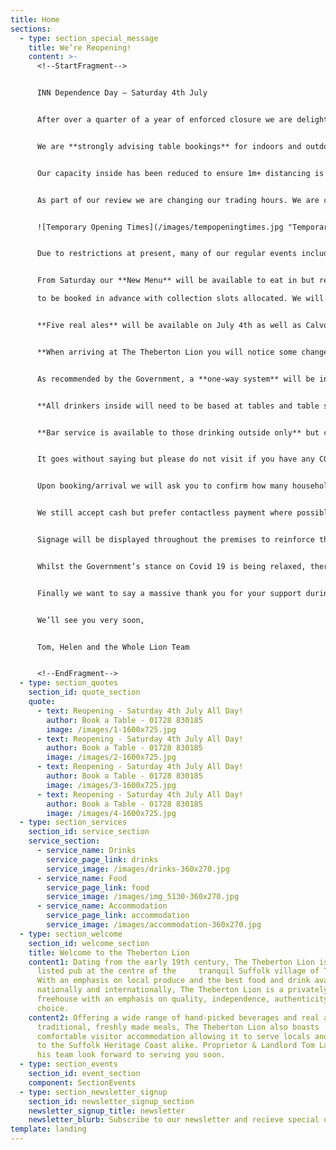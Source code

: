 ```yaml
---
title: Home
sections:
  - type: section_special_message
    title: We’re Reopening!
    content: >-
      <!--StartFragment-->


      INN Dependence Day – Saturday 4th July


      After over a quarter of a year of enforced closure we are delighted to be reopening for both drinks and food on Saturday 4th July. We will be open ALL DAY to celebrate. We have been busying ourselves getting ready and having assessed the risks, feel we are able to open safely for our customers and staff. Our full Risk Assessment will shortly be available at www.thebertonlion.co.uk.


      We are **strongly advising table bookings** for indoors and outdoors whether you are eating or just coming in for a drink. This will help us no end. Whilst we will be open for walk-ins, bookings will take priority and you may be asked to wait until we are able to allocate a space.


      Our capacity inside has been reduced to ensure 1m+ distancing is observed and whilst we have extended our garden area, due to the Government restrictions on the number of households socialising as detailed in our risk assessment as well as a curfew of 9.30pm in the extended section, we anticipate that at times we will reach table capacity and be unable to accommodate unexpected arrivals.


      As part of our review we are changing our trading hours. We are closing an hour earlier Tuesday – Thursday and closing all day on Mondays but have taken the step to extend Saturdays to ALL DAY for drinks and food as an experiment. These times are subject to change;


      ![Temporary Opening Times](/images/tempopeningtimes.jpg "Temporary Opening Times")


      Due to restrictions at present, many of our regular events including live music, Rock and Roll Bingo and Open Mic Night are on hold but we are working on plans to reinstate **Beer Club** and **Book Club** and will be launching a monthly **Big Saturday Quiz Night** in the coming weeks. We will shortly be announcing our themed food nights for the next few months and our **5th Annual Beer Festival** will happen, just a little later in October! 


      From Saturday our **New Menu** will be available to eat in but rest assured we will now permanently offer our popular **Takeaway Menu**. As currently, takeaway orders need 

      to be booked in advance with collection slots allocated. We will then deliver to you in the car park. 


      **Five real ales** will be available on July 4th as well as Calvors Helles Lager, Briarbank Black Horse Stout, our extensive range of unique wines, boutique spirits and an extensive soft drink selection. 


      **When arriving at The Theberton Lion you will notice some changes.** 


      As recommended by the Government, a **one-way system** will be in operation with customers **entering by the front door** and **leaving by the back** and then **departing via the garden gate**. If re-entering, this is via the front door. 


      **All drinkers inside will need to be based at tables and table service will operate for these customers.** There will sadly be no bar stools and no drinking at the bar at present. 


      **Bar service is available to those drinking outside only** but customers must enter via the front door. **Vaping is no longer permitted indoors.** 


      It goes without saying but please do not visit if you have any COVID symptoms, such as a new continuous cough, fever or a loss of taste/smell. Similarly we ask that you wash your hands and use the sanitisers provided regularly to keep yourselves safe. **Children must be seated at tables whether inside or out.** Dogs are still welcome but must be kept on leads at all times. 


      Upon booking/arrival we will ask you to confirm how many households make up your party and will be following the latest Government advice regarding groups and social distancing. 


      We still accept cash but prefer contactless payment where possible. Change will be given from a ‘clean float’. 


      Signage will be displayed throughout the premises to reinforce this and other guidance. Please follow this advice and just ask if anything is unclear. 


      Whilst the Government’s stance on Covid 19 is being relaxed, there are still guidelines and legislation to keep us all safe. We have spent a considerable amount of time assessing and mitigating risks. The last thing anyone wants is a second wave of this horrid virus. With this in mind if customers are not willing to abide by our policies we will refuse service. We don’t think this will be a problem but we do have a duty of care to protect our customers and staff. 


      Finally we want to say a massive thank you for your support during this challenging time, you have been amazing. It’s so fantastic to be back. We will get through this together so come and laugh, socialise responsibly, eat, drink and be merry safely. 


      We’ll see you very soon, 


      Tom, Helen and the Whole Lion Team


      <!--EndFragment-->
  - type: section_quotes
    section_id: quote_section
    quote:
      - text: Reopening - Saturday 4th July All Day!
        author: Book a Table - 01728 830185
        image: /images/1-1600x725.jpg
      - text: Reopening - Saturday 4th July All Day!
        author: Book a Table - 01728 830185
        image: /images/2-1600x725.jpg
      - text: Reopening - Saturday 4th July All Day!
        author: Book a Table - 01728 830185
        image: /images/3-1600x725.jpg
      - text: Reopening - Saturday 4th July All Day!
        author: Book a Table - 01728 830185
        image: /images/4-1600x725.jpg
  - type: section_services
    section_id: service_section
    service_section:
      - service_name: Drinks
        service_page_link: drinks
        service_image: /images/drinks-360x270.jpg
      - service_name: Food
        service_page_link: food
        service_image: /images/img_5130-360x270.jpg
      - service_name: Accommodation
        service_page_link: accommodation
        service_image: /images/accommodation-360x270.jpg
  - type: section_welcome
    section_id: welcome_section
    title: Welcome to the Theberton Lion
    content1: Dating from the early 19th century, The Theberton Lion is a Grade II
      listed pub at the centre of the     tranquil Suffolk village of Theberton.
      With an emphasis on local produce and the best food and drink available
      nationally and internationally, The Theberton Lion is a privately run
      freehouse with an emphasis on quality, independence, authenticity and
      choice.
    content2: Offering a wide range of hand-picked beverages and real ales alongside
      traditional, freshly made meals, The Theberton Lion also boasts
      comfortable visitor accommodation allowing it to serve locals and visitors
      to the Suffolk Heritage Coast alike. Proprietor & Landlord Tom Lagden and
      his team look forward to serving you soon.
  - type: section_events
    section_id: event_section
    component: SectionEvents
  - type: section_newsletter_signup
    section_id: newsletter_signup_section
    newsletter_signup_title: newsletter
    newsletter_blurb: Subscribe to our newsletter and recieve special offers and discounts
template: landing
---
```

